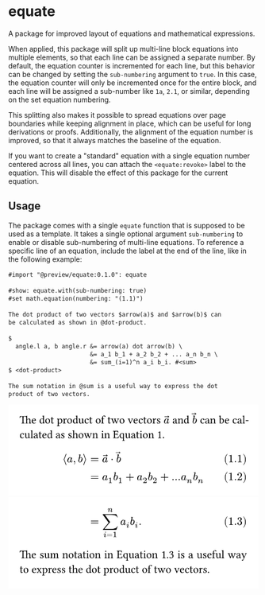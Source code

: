 # equate
A package for improved layout of equations and mathematical expressions.

When applied, this package will split up multi-line block equations into multiple elements, so that each line can be assigned a separate number. By default, the equation counter is incremented for each line, but this behavior can be changed by setting the `sub-numbering` argument to `true`. In this case, the equation counter will only be incremented once for the entire block, and each line will be assigned a sub-number like `1a`, `2.1`, or similar, depending on the set equation numbering.

This splitting also makes it possible to spread equations over page boundaries while keeping alignment in place, which can be useful for long derivations or proofs. Additionally, the alignment of the equation number is improved, so that it always matches the baseline of the equation.

If you want to create a "standard" equation with a single equation number centered across all lines, you can attach the `<equate:revoke>` label to the equation. This will disable the effect of this package for the current equation.

## Usage
The package comes with a single `equate` function that is supposed to be used as a template. It takes a single optional argument `sub-numbering` to enable or disable sub-numbering of multi-line equations. To reference a specific line of an equation, include the label at the end of the line, like in the following example:

```typ
#import "@preview/equate:0.1.0": equate

#show: equate.with(sub-numbering: true)
#set math.equation(numbering: "(1.1)")

The dot product of two vectors $arrow(a)$ and $arrow(b)$ can
be calculated as shown in @dot-product.

$
  angle.l a, b angle.r &= arrow(a) dot arrow(b) \
                       &= a_1 b_1 + a_2 b_2 + ... a_n b_n \
                       &= sum_(i=1)^n a_i b_i. #<sum>
$ <dot-product>

The sum notation in @sum is a useful way to express the dot
product of two vectors.
```

![Result of example code (page 1).](assets/example-1.svg)  
![Result of example code (page 2).](assets/example-2.svg)
